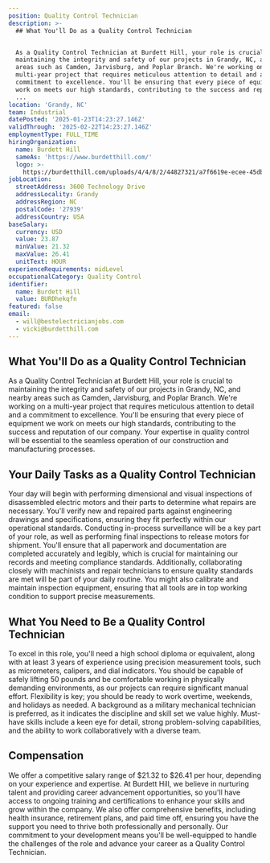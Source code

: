 ```yaml
---
position: Quality Control Technician
description: >-
  ## What You'll Do as a Quality Control Technician


  As a Quality Control Technician at Burdett Hill, your role is crucial to
  maintaining the integrity and safety of our projects in Grandy, NC, and nearby
  areas such as Camden, Jarvisburg, and Poplar Branch. We're working on a
  multi-year project that requires meticulous attention to detail and a
  commitment to excellence. You'll be ensuring that every piece of equipment we
  work on meets our high standards, contributing to the success and reputation
  ...
location: 'Grandy, NC'
team: Industrial
datePosted: '2025-01-23T14:23:27.146Z'
validThrough: '2025-02-22T14:23:27.146Z'
employmentType: FULL_TIME
hiringOrganization:
  name: Burdett Hill
  sameAs: 'https://www.burdetthill.com/'
  logo: >-
    https://burdetthill.com/uploads/4/4/8/2/44827321/a7f6619e-ecee-45db-ac13-7b1bffe6602c-4-5005-c.jpeg
jobLocation:
  streetAddress: 3600 Technology Drive
  addressLocality: Grandy
  addressRegion: NC
  postalCode: '27939'
  addressCountry: USA
baseSalary:
  currency: USD
  value: 23.87
  minValue: 21.32
  maxValue: 26.41
  unitText: HOUR
experienceRequirements: midLevel
occupationalCategory: Quality Control
identifier:
  name: Burdett Hill
  value: BURDhekqfn
featured: false
email:
  - will@bestelectricianjobs.com
  - vicki@burdetthill.com
---
```




## What You'll Do as a Quality Control Technician

As a Quality Control Technician at Burdett Hill, your role is crucial to maintaining the integrity and safety of our projects in Grandy, NC, and nearby areas such as Camden, Jarvisburg, and Poplar Branch. We're working on a multi-year project that requires meticulous attention to detail and a commitment to excellence. You'll be ensuring that every piece of equipment we work on meets our high standards, contributing to the success and reputation of our company. Your expertise in quality control will be essential to the seamless operation of our construction and manufacturing processes.

## Your Daily Tasks as a Quality Control Technician

Your day will begin with performing dimensional and visual inspections of disassembled electric motors and their parts to determine what repairs are necessary. You'll verify new and repaired parts against engineering drawings and specifications, ensuring they fit perfectly within our operational standards. Conducting in-process surveillance will be a key part of your role, as well as performing final inspections to release motors for shipment. You'll ensure that all paperwork and documentation are completed accurately and legibly, which is crucial for maintaining our records and meeting compliance standards. Additionally, collaborating closely with machinists and repair technicians to ensure quality standards are met will be part of your daily routine. You might also calibrate and maintain inspection equipment, ensuring that all tools are in top working condition to support precise measurements.

## What You Need to Be a Quality Control Technician

To excel in this role, you'll need a high school diploma or equivalent, along with at least 3 years of experience using precision measurement tools, such as micrometers, calipers, and dial indicators. You should be capable of safely lifting 50 pounds and be comfortable working in physically demanding environments, as our projects can require significant manual effort. Flexibility is key; you should be ready to work overtime, weekends, and holidays as needed. A background as a military mechanical technician is preferred, as it indicates the discipline and skill set we value highly. Must-have skills include a keen eye for detail, strong problem-solving capabilities, and the ability to work collaboratively with a diverse team.

## Compensation

We offer a competitive salary range of $21.32 to $26.41 per hour, depending on your experience and expertise. At Burdett Hill, we believe in nurturing talent and providing career advancement opportunities, so you'll have access to ongoing training and certifications to enhance your skills and grow within the company. We also offer comprehensive benefits, including health insurance, retirement plans, and paid time off, ensuring you have the support you need to thrive both professionally and personally. Our commitment to your development means you'll be well-equipped to handle the challenges of the role and advance your career as a Quality Control Technician.